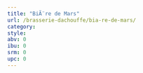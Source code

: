 ```yaml
---
title: "BiÃ¨re de Mars"
url: /brasserie-dachouffe/bia-re-de-mars/
category: 
style: 
abv: 0
ibu: 0
srm: 0
upc: 0
---
```


